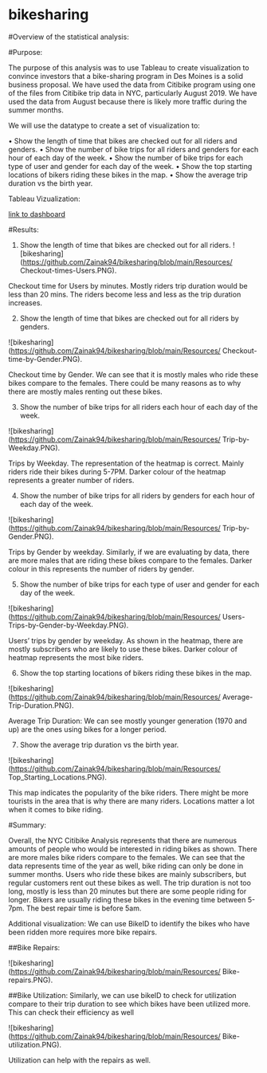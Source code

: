 # bikesharing
#Overview of the statistical analysis:

#Purpose:

The purpose of this analysis was to use Tableau to create visualization to convince investors that a bike-sharing program in Des Moines is a solid business proposal. We have used the data from Citibike program using one of the files from Citibike trip data in NYC, particularly August 2019. We have used the data from August because there is likely more traffic during the summer months. 

We will use the datatype to create a set of visualization to: 

•	Show the length of time that bikes are checked out for all riders and genders.
•	Show the number of bike trips for all riders and genders for each hour of each day of the week.
•	Show the number of bike trips for each type of user and gender for each day of the week.
•	Show the top starting locations of bikers riding these bikes in the map. 
•	Show the average trip duration vs the birth year. 

Tableau Vizualization: 

[link to dashboard](https://public.tableau.com/profile/zaineb.khan#!/vizhome/Citibike_16172754869480/NYCCitibikeAnalysis)

#Results:

1.	Show the length of time that bikes are checked out for all riders.
![bikesharing](https://github.com/Zainak94/bikesharing/blob/main/Resources/ Checkout-times-Users.PNG).

Checkout time for Users by minutes. Mostly riders trip duration would be less than 20 mins. The riders become less and less as the trip duration increases.

2.	Show the length of time that bikes are checked out for all riders by genders.

![bikesharing](https://github.com/Zainak94/bikesharing/blob/main/Resources/ Checkout-time-by-Gender.PNG).

Checkout time by Gender. We can see that it is mostly males who ride these bikes compare to the females. There could be many reasons as to why there are mostly males renting out these bikes. 

3.	Show the number of bike trips for all riders each hour of each day of the week.

![bikesharing](https://github.com/Zainak94/bikesharing/blob/main/Resources/ Trip-by-Weekday.PNG).

Trips by Weekday. The representation of the heatmap is correct. Mainly riders ride their bikes during 5-7PM. Darker colour of the heatmap represents a greater number of riders. 

4.	 Show the number of bike trips for all riders by genders for each hour of each day of the week.

![bikesharing](https://github.com/Zainak94/bikesharing/blob/main/Resources/ Trip-by-Gender.PNG).

Trips by Gender by weekday. Similarly, if we are evaluating by data, there are more males that are riding these bikes compare to the females. Darker colour in this represents the number of riders by gender.

5.	Show the number of bike trips for each type of user and gender for each day of the week.

![bikesharing](https://github.com/Zainak94/bikesharing/blob/main/Resources/ Users-Trips-by-Gender-by-Weekday.PNG).

Users’ trips by gender by weekday. As shown in the heatmap, there are mostly subscribers who are likely to use these bikes. Darker colour of heatmap represents the most bike riders.

6.	Show the top starting locations of bikers riding these bikes in the map.

![bikesharing](https://github.com/Zainak94/bikesharing/blob/main/Resources/ Average-Trip-Duration.PNG).

Average Trip Duration: We can see mostly younger generation (1970 and up) are the ones using bikes for a longer period. 

7.	Show the average trip duration vs the birth year. 

![bikesharing](https://github.com/Zainak94/bikesharing/blob/main/Resources/ Top_Starting_Locations.PNG).

This map indicates the popularity of the bike riders. There might be more tourists in the area that is why there are many riders. Locations matter a lot when it comes to bike riding. 

#Summary:

Overall, the NYC Citibike Analysis represents that there are numerous amounts of people who would be interested in riding bikes as shown. There are more males bike riders compare to the females. We can see that the data represents time of the year as well, bike riding can only be done in summer months. Users who ride these bikes are mainly subscribers, but regular customers rent out these bikes as well. The trip duration is not too long, mostly is less than 20 minutes but there are some people riding for longer. Bikers are usually riding these bikes in the evening time between 5-7pm. The best repair time is before 5am. 

Additional visualization: 
We can use BikeID to identify the bikes who have been ridden more requires more bike repairs. 

##Bike Repairs:

![bikesharing](https://github.com/Zainak94/bikesharing/blob/main/Resources/ Bike-repairs.PNG).

##Bike Utilization:
Similarly, we can use bikeID to check for utilization compare to their trip duration to see which bikes have been utilized more. This can check their efficiency as well

![bikesharing](https://github.com/Zainak94/bikesharing/blob/main/Resources/ Bike-utilization.PNG).

Utilization can help with the repairs as well. 
